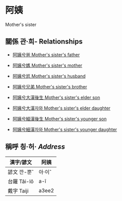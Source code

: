 # 阿姨
Mother's sister

## 關係 관·희- Relationships

- [阿姨兮爸 Mother's sister's father](member13.md)

- [阿姨兮媽 Mother's sister's mother](member14.md)

- [阿姨兮尪 Mother's sister's husband](member16.md)

- [阿姨兮兄弟 Mother's sister's brother](member16.md)

- [阿姨兮大漢後生 Mother's sister's elder son](member47.md)

- [阿姨兮大漢자와 Mother's sister's elder daughter](member48.md)

- [阿姨兮細漢後生 Mother's sister's younger son](member49.md)

- [阿姨兮細漢자와 Mother's sister's younger daughter](member50.md)



## 稱呼 칑·허· _Address_

漢字/諺文 | 阿姨
--- | ---
諺文 깐-뿐ˆ | 아·이ˆ
台羅 Tâi-lô | a-î
戴字 Taiji | a3ee2



